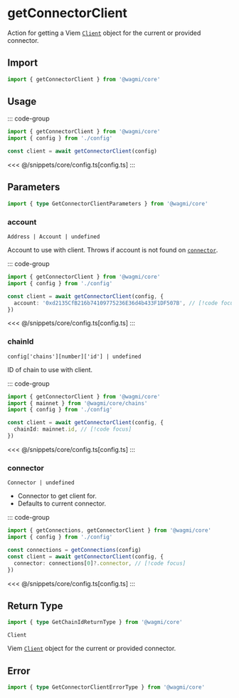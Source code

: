 
# getConnectorClient

Action for getting a Viem [`Client`](https://viem.sh/docs/clients/custom.html) object for the current or provided connector.

## Import

```ts
import { getConnectorClient } from '@wagmi/core'
```

## Usage

::: code-group
```ts [index.ts]
import { getConnectorClient } from '@wagmi/core'
import { config } from './config'

const client = await getConnectorClient(config)
```
<<< @/snippets/core/config.ts[config.ts]
:::

## Parameters

```ts
import { type GetConnectorClientParameters } from '@wagmi/core'
```

### account

`Address | Account | undefined`

Account to use with client. Throws if account is not found on [`connector`](#connector).

::: code-group
```ts [index.ts]
import { getConnectorClient } from '@wagmi/core'
import { config } from './config'

const client = await getConnectorClient(config, {
  account: '0xd2135CfB216b74109775236E36d4b433F1DF507B', // [!code focus]
})
```
<<< @/snippets/core/config.ts[config.ts]
:::

### chainId

`config['chains'][number]['id'] | undefined`

ID of chain to use with client.

::: code-group
```ts [index.ts]
import { getConnectorClient } from '@wagmi/core'
import { mainnet } from '@wagmi/core/chains'
import { config } from './config'

const client = await getConnectorClient(config, {
  chainId: mainnet.id, // [!code focus]
})
```
<<< @/snippets/core/config.ts[config.ts]
:::

### connector

`Connector | undefined`

- Connector to get client for.
- Defaults to current connector.

::: code-group
```ts [index.ts]
import { getConnections, getConnectorClient } from '@wagmi/core'
import { config } from './config'

const connections = getConnections(config)
const client = await getConnectorClient(config, {
  connector: connections[0]?.connector, // [!code focus]
})
```
<<< @/snippets/core/config.ts[config.ts]
:::

## Return Type

```ts
import { type GetChainIdReturnType } from '@wagmi/core'
```

`Client`

Viem [`Client`](https://viem.sh/docs/clients/custom.html) object for the current or provided connector.

## Error

```ts
import { type GetConnectorClientErrorType } from '@wagmi/core'
```

<!--@include: @shared/query-imports.md-->
